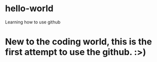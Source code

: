 # hello-world
Learning how to use github
# New to the coding world, this is the first attempt to use the github. :>)
